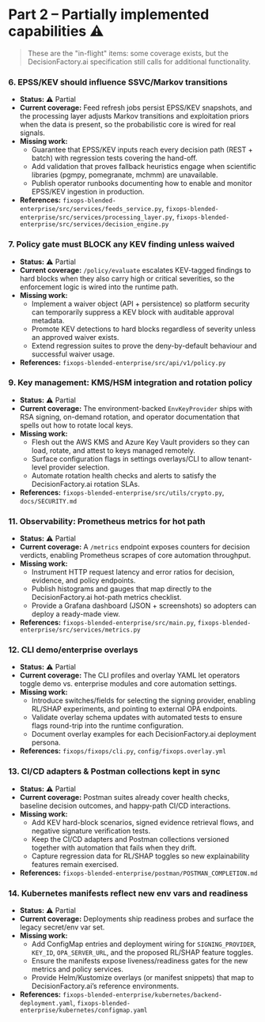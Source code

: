 # Part 2 – Partially implemented capabilities ⚠️

> These are the "in-flight" items: some coverage exists, but the DecisionFactory.ai specification still calls for additional functionality.

### 6. EPSS/KEV should influence SSVC/Markov transitions
- **Status:** ⚠️ Partial
- **Current coverage:** Feed refresh jobs persist EPSS/KEV snapshots, and the processing layer adjusts Markov transitions and exploitation priors when the data is present, so the probabilistic core is wired for real signals.
- **Missing work:**
  - Guarantee that EPSS/KEV inputs reach every decision path (REST + batch) with regression tests covering the hand-off.
  - Add validation that proves fallback heuristics engage when scientific libraries (pgmpy, pomegranate, mchmm) are unavailable.
  - Publish operator runbooks documenting how to enable and monitor EPSS/KEV ingestion in production.
- **References:** `fixops-blended-enterprise/src/services/feeds_service.py`, `fixops-blended-enterprise/src/services/processing_layer.py`, `fixops-blended-enterprise/src/services/decision_engine.py`

### 7. Policy gate must BLOCK any KEV finding unless waived
- **Status:** ⚠️ Partial
- **Current coverage:** `/policy/evaluate` escalates KEV-tagged findings to hard blocks when they also carry high or critical severities, so the enforcement logic is wired into the runtime path.
- **Missing work:**
  - Implement a waiver object (API + persistence) so platform security can temporarily suppress a KEV block with auditable approval metadata.
  - Promote KEV detections to hard blocks regardless of severity unless an approved waiver exists.
  - Extend regression suites to prove the deny-by-default behaviour and successful waiver usage.
- **References:** `fixops-blended-enterprise/src/api/v1/policy.py`

### 9. Key management: KMS/HSM integration and rotation policy
- **Status:** ⚠️ Partial
- **Current coverage:** The environment-backed `EnvKeyProvider` ships with RSA signing, on-demand rotation, and operator documentation that spells out how to rotate local keys.
- **Missing work:**
  - Flesh out the AWS KMS and Azure Key Vault providers so they can load, rotate, and attest to keys managed remotely.
  - Surface configuration flags in settings overlays/CLI to allow tenant-level provider selection.
  - Automate rotation health checks and alerts to satisfy the DecisionFactory.ai rotation SLAs.
- **References:** `fixops-blended-enterprise/src/utils/crypto.py`, `docs/SECURITY.md`

### 11. Observability: Prometheus metrics for hot path
- **Status:** ⚠️ Partial
- **Current coverage:** A `/metrics` endpoint exposes counters for decision verdicts, enabling Prometheus scrapes of core automation throughput.
- **Missing work:**
  - Instrument HTTP request latency and error ratios for decision, evidence, and policy endpoints.
  - Publish histograms and gauges that map directly to the DecisionFactory.ai hot-path metrics checklist.
  - Provide a Grafana dashboard (JSON + screenshots) so adopters can deploy a ready-made view.
- **References:** `fixops-blended-enterprise/src/main.py`, `fixops-blended-enterprise/src/services/metrics.py`

### 12. CLI demo/enterprise overlays
- **Status:** ⚠️ Partial
- **Current coverage:** The CLI profiles and overlay YAML let operators toggle demo vs. enterprise modules and core automation settings.
- **Missing work:**
  - Introduce switches/fields for selecting the signing provider, enabling RL/SHAP experiments, and pointing to external OPA endpoints.
  - Validate overlay schema updates with automated tests to ensure flags round-trip into the runtime configuration.
  - Document overlay examples for each DecisionFactory.ai deployment persona.
- **References:** `fixops/fixops/cli.py`, `config/fixops.overlay.yml`

### 13. CI/CD adapters & Postman collections kept in sync
- **Status:** ⚠️ Partial
- **Current coverage:** Postman suites already cover health checks, baseline decision outcomes, and happy-path CI/CD interactions.
- **Missing work:**
  - Add KEV hard-block scenarios, signed evidence retrieval flows, and negative signature verification tests.
  - Keep the CI/CD adapters and Postman collections versioned together with automation that fails when they drift.
  - Capture regression data for RL/SHAP toggles so new explainability features remain exercised.
- **References:** `fixops-blended-enterprise/postman/POSTMAN_COMPLETION.md`

### 14. Kubernetes manifests reflect new env vars and readiness
- **Status:** ⚠️ Partial
- **Current coverage:** Deployments ship readiness probes and surface the legacy secret/env var set.
- **Missing work:**
  - Add ConfigMap entries and deployment wiring for `SIGNING_PROVIDER`, `KEY_ID`, `OPA_SERVER_URL`, and the proposed RL/SHAP feature toggles.
  - Ensure the manifests expose liveness/readiness gates for the new metrics and policy services.
  - Provide Helm/Kustomize overlays (or manifest snippets) that map to DecisionFactory.ai’s reference environments.
- **References:** `fixops-blended-enterprise/kubernetes/backend-deployment.yaml`, `fixops-blended-enterprise/kubernetes/configmap.yaml`
